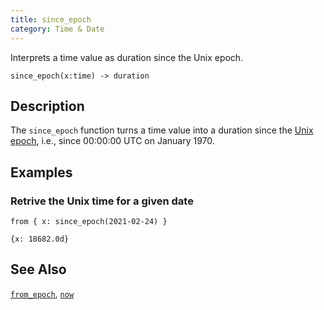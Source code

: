 ```yaml
---
title: since_epoch
category: Time & Date
---
```


Interprets a time value as duration since the Unix epoch.

```tql
since_epoch(x:time) -> duration
```

## Description

The `since_epoch` function turns a time value into a duration since the [Unix
epoch](https://en.wikipedia.org/wiki/Unix_time), i.e., since 00:00:00 UTC on
January 1970.

## Examples

### Retrive the Unix time for a given date

```tql
from { x: since_epoch(2021-02-24) }
```

```tql
{x: 18682.0d}
```

## See Also

[`from_epoch`](/reference/functions/from_epoch),
[`now`](/reference/functions/now)
